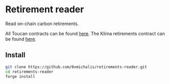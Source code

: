 # Retirement reader

Read on-chain carbon retirements.

All Toucan contracts can be found [here](https://app.toucan.earth/contracts).
The Klima retirements contract can be found [here](https://polygonscan.com/address/0xac298cd34559b9acfaedea8344a977eceff1c0fd).

## Install

```sh
git clone https://github.com/0xmichalis/retirements-reader.git
cd retirements-reader
forge install
```
